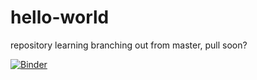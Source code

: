 # hello-world
repository learning
branching out from master, pull soon? 

[![Binder](https://mybinder.org/badge_logo.svg)](https://mybinder.org/v2/gh/AlbertFlorinus/hello-world/master)
